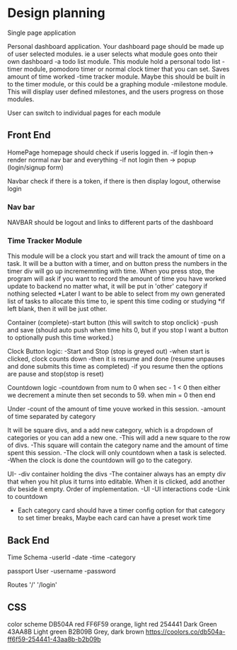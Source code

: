 
# Design planning

Single page application

Personal dashboard application.
Your dashboard page should be made up of user selected modules.
ie a user selects what module goes onto their own dashboard
-a todo list module. This module hold a personal todo list 
-timer module, pomodoro timer or normal clock timer that you can set. Saves amount of time worked
-time tracker module. Maybe this should be built in to the timer module, or this could be a graphing module
-milestone module. This will display user defined milestones, and the users progress on those modules.

User can switch to individual pages for each module

## Front End

HomePage
homepage should check if useris logged in.
-if login then-> render normal nav bar and everything
-if not login then -> popup (login/signup form)

Navbar
check if there is a token, if there is then display logout, otherwise login



### Nav bar
NAVBAR should be logout and links to different parts of the dashboard

### Time Tracker Module
This module will be a clock you start and will track the amount of time on a task.
It will be a button with a timer, and on button press the numbers in the timer div will go up incrememnting with time.
When you press stop, the program will ask if you want to record the amount of time you have worked
update to backend no matter what, it will be put in 'other' category if nothing selected 
*Later I want to be able to select from my own generated list of tasks to allocate this time to, ie spent this time coding or studying
*if left blank, then it will be just other.



Container
(complete)-start button (this will switch to stop onclick)
-push and save (should auto push when time hits 0, but if you stop I want a button to optionally push this time worked.)

Clock Button logic:
-Start and Stop (stop is greyed out)
-when start is clicked, clock counts down 
-then it is resume and done (resume unpauses and done submits this time as completed)
-if you resume then the options are pause and stop(stop is reset)

Countdown logic
-countdown from num to 0
when sec - 1 < 0 then either we decrement a minute then set seconds to 59.
    when min = 0 then end



Under
-count of the amount of time youve worked in this session.
-amount of time separated by category

It will be square divs, and a add new category, which is a dropdown of categories or you can add a new one.
-This will add a new square to the row of divs. 
-This square will contain the category name and the amount of time spent this session.
-The clock will only countdown when a task is selected.
-When the clock is done the countdown will go to the category.

UI-
-div container holding the divs
-The container always has an empty div that when you hit plus it turns into editable. When it is clicked, add another div beside it empty.
Order of implementation.
-UI
-UI interactions code
-Link to countdown

* Each category card should have a timer config option for that category to set timer breaks,
Maybe each card can have a preset work time


## Back End

Time Schema
-userId
-date
-time
-category

passport
User
-username
-password

Routes
'/'
'/login'


## CSS
color scheme
DB504A red
FF6F59 orange, light red
254441 Dark Green
43AA8B Light green
B2B09B Grey, dark brown
https://coolors.co/db504a-ff6f59-254441-43aa8b-b2b09b
